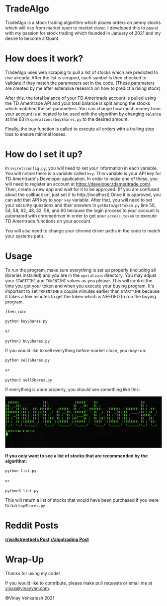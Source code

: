 # TradeAlgo

TradeAlgo is a stock trading algorithm which places orders on penny stocks which will rise from market open to market close.
I developed this to assist with my passion for stock trading which founded in January of 2021 and my desire to become a Quant.

# How does it work?

TradeAlgo uses web scraping to pull a list of stocks which are predicted to rise already. After the list is scraped, each symbol is then
checked to validate if they match the parameters set in the code. (These parameters are created by me after extensive research on how to predict a rising stock)

After this, the total balance of your TD Ameritrade account is pulled using the TD Ameritrade API and your total balance is split among the stocks which matched the set 
parameters. You can change how much money from your account is allocated to be used with the algorithm by changing `balance` at line 63 in `operations/buyShares.py` to
the desired amount.

Finally, the buy function is called to execute all orders with a trailing stop loss to ensure minimal losses.

# How do I set it up?

In `secret/config.py`, you will need to set your information in each variable. You will notice there is a variable called `key`. This variable is your API key for TD Ameritrade's Developer application. In order to make one of these, you will need to register an account at https://developer.tdameritrade.com/. Then, create a new app and wait for it to be approved. (If you are confused about the callback url, just set it to http://localhost) Once it is approved, you can add that API key to your `key` variable. After that, you will need to set your security questions and their answers in `getData/getToken.py` line 50, 54, 58, 62, 48, 52, 56, and 60 because the login process to your account is automated with chromedriver in order to get your `access_token` to execute TD Ameritrade functions on your account.

You will also need to change your chrome driver paths in the code to match your systems path.

# Usage

To run the program, make sure everything is set up properly (including all libraries installed) and you are in the `operations` directory. You may adjust your `STARTTIME` and
`TOKENTIME` values as you please. This will control the time you get your token and when you execute your buying program. It's important to set `TOKENTIME` a couple minutes 
earlier than `STARTTIME` because it takes a few minutes to get the token which is NEEDED to run the buying program.

Then, run:
```
python buyShares.py

or

python3 buyShares.py
```

If you would like to sell everything before market close, you may run:
```
python sellShares.py

or

python3 sellShares.py
```

If everything is done properly, you should see something like this:

![Correct Representation](demo.png "Demo")

**If you only want to see a list of stocks that are recommended by the algorithm:** 

```
python list.py

or

python3 list.py
```

This will return a list of stocks that would have been purchased if you were to run `buyShares.py`

# Reddit Posts

[**r/wallstreetbets Post**](https://www.reddit.com/r/wallstreetbets/comments/mubgbg/a_14_yearolds_take_on_algorithmic_stock_trading/)
[**r/algotrading Post**](https://www.reddit.com/r/algotrading/comments/mubrws/a_14_yearolds_take_on_algorithmic_stock_trading/)

# Wrap-Up

Thanks for using my code!

If you would like to contribute, please make pull requests or email me at <vinay@vinayven.com>.


©Vinay Venkatesh 2021
